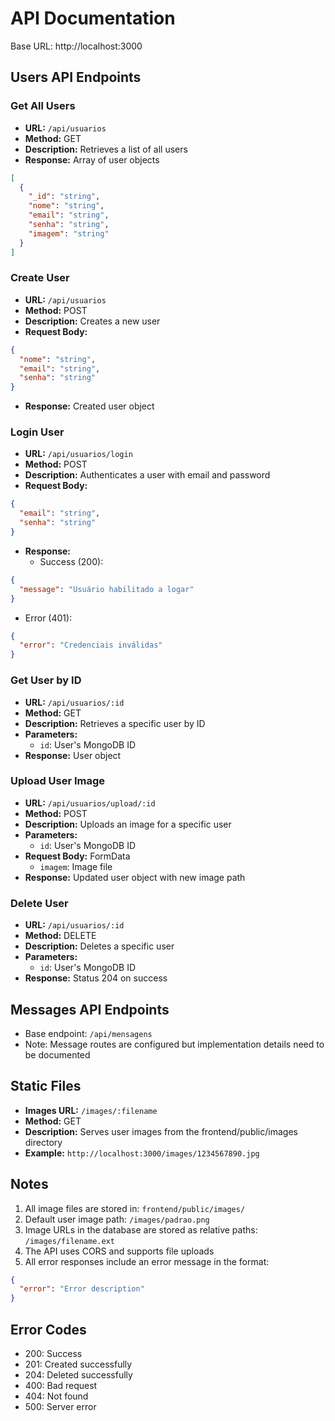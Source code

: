 # API Documentation

Base URL: http://localhost:3000

## Users API Endpoints

### Get All Users
- **URL:** `/api/usuarios`
- **Method:** GET
- **Description:** Retrieves a list of all users
- **Response:** Array of user objects
```json
[
  {
    "_id": "string",
    "nome": "string",
    "email": "string",
    "senha": "string",
    "imagem": "string"
  }
]
```

### Create User
- **URL:** `/api/usuarios`
- **Method:** POST
- **Description:** Creates a new user
- **Request Body:**
```json
{
  "nome": "string",
  "email": "string",
  "senha": "string"
}
```
- **Response:** Created user object

### Login User
- **URL:** `/api/usuarios/login`
- **Method:** POST
- **Description:** Authenticates a user with email and password
- **Request Body:**
```json
{
  "email": "string",
  "senha": "string"
}
```
- **Response:** 
  - Success (200): 
```json
{
  "message": "Usuário habilitado a logar"
}
```
  - Error (401): 
```json
{
  "error": "Credenciais inválidas"
}
```

### Get User by ID
- **URL:** `/api/usuarios/:id`
- **Method:** GET
- **Description:** Retrieves a specific user by ID
- **Parameters:** 
  - `id`: User's MongoDB ID
- **Response:** User object

### Upload User Image
- **URL:** `/api/usuarios/upload/:id`
- **Method:** POST
- **Description:** Uploads an image for a specific user
- **Parameters:**
  - `id`: User's MongoDB ID
- **Request Body:** FormData
  - `imagem`: Image file
- **Response:** Updated user object with new image path

### Delete User
- **URL:** `/api/usuarios/:id`
- **Method:** DELETE
- **Description:** Deletes a specific user
- **Parameters:**
  - `id`: User's MongoDB ID
- **Response:** Status 204 on success

## Messages API Endpoints
- Base endpoint: `/api/mensagens`
- Note: Message routes are configured but implementation details need to be documented

## Static Files
- **Images URL:** `/images/:filename`
- **Method:** GET
- **Description:** Serves user images from the frontend/public/images directory
- **Example:** `http://localhost:3000/images/1234567890.jpg`

## Notes
1. All image files are stored in: `frontend/public/images/`
2. Default user image path: `/images/padrao.png`
3. Image URLs in the database are stored as relative paths: `/images/filename.ext`
4. The API uses CORS and supports file uploads
5. All error responses include an error message in the format:
```json
{
  "error": "Error description"
}
```

## Error Codes
- 200: Success
- 201: Created successfully
- 204: Deleted successfully
- 400: Bad request
- 404: Not found
- 500: Server error 